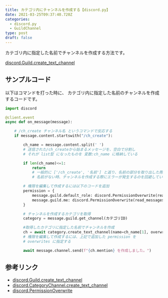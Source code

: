 ```yaml
---
title: カテゴリ内にチャンネルを作成する【discord.py】
date: 2021-03-25T09:37:40.720Z
categories:
  - discord.py
  - GuildChannel
type: post
draft: false
---
```


カテゴリ内に指定した名前でチャンネルを作成する方法です。

[discord.Guild.create_text_channel](https://discordpy.readthedocs.io/ja/latest/api.html#discord.Guild.create_text_channel)

## サンプルコード

以下はコマンドを打った時に、
カテゴリ内に指定した名前のチャンネルを作成するコードです。

```python
import discord

@client.event
async def on_message(message):

    # /ch_create チャンネル名 というコマンドで反応する
    if message.content.startswith("/ch_create"):

        ch_name = message.content.split(' ')
        # 送信された/ch_createから始まるメッセージを、空白で分割し
        # それが list型 になったものを 変数:ch_name に格納している

        if len(ch_name)<=1:
            return
            # 一般的に ['/ch_create', '名前'] と返り、名前の部分を取り出した際に
            # 名前がない時、チャンネルを作成する際にエラーが発生するのを回避している

        # 権限を編集して作成するには以下のコードを追加
        permission = {
            message.guild.default_role: discord.PermissionOverwrite(read_messages=False),
            message.guild.me: discord.PermissionOverwrite(read_messages=True)
        }

        # チャンネルを作成するカテゴリを取得
        category = message.guild.get_channel(カテゴリID)

        #取得したカテゴリに指定した名前でチャンネルを作成
        ch = await category.create_text_channel(name=ch_name[1], overwrites=permission)
        # 権限を編集して作成するには、上記で追加した permission を
        # overwrites に指定する

        await message.channel.send(f"{ch.mention} を作成しました。")
```

## 参考リンク
 - [discord.Guild.create_text_channel](https://discordpy.readthedocs.io/ja/latest/api.html#discord.Guild.create_text_channel)
 - [discord.CategoryChannel.create_text_channel](https://discordpy.readthedocs.io/ja/latest/api.html#discord.CategoryChannel.create_text_channel)
 - [discord.PermissionOverwrite](https://discordpy.readthedocs.io/ja/latest/api.html#discord.PermissionOverwrite)
